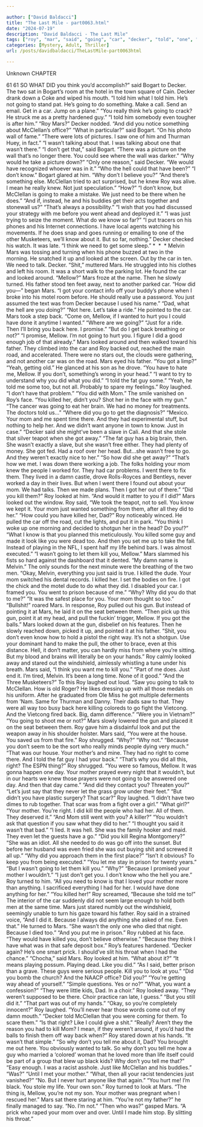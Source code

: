 ```yaml
---

author: ["David Baldacci"]
title: "The Last Mile - part0063.html"
date: "2024-07-19"
description: "David Baldacci - The Last Mile"
tags: ["roy", "mar", "said", "going", "car", "decker", "told", "one", "know", "looked", "mom", "get", "got", "kill", "mellow", "let", "killed", "think", "even", "mcclellan", "could", "father", "back", "guy", "like"]
categories: [Mystery, Adult, Thriller]
url: /posts/davidbaldacci/TheLastMile-part0063html

---
```



Unknown
CHAPTER
61
61
SO WHAT DID you think you’d accomplish?” said Bogart to Decker.
The two sat in Bogart’s room at the hotel in the town square of Cain.
Decker drank down a Coke and wiped his mouth. “I told him what I told him. He’s not going to stand pat. He’s going to do something. Make a call. Send an email. Get in a car. Jump on a plane.”
“You really think he’s going to crack? He struck me as a pretty hardened guy.”
“I told him somebody even tougher is after him.”
“Roy Mars?”
Decker nodded. “And did you notice something about McClellan’s office?”
“What in particular?” said Bogart.
“On his photo wall of fame.”
“There were lots of pictures. I saw one of him and Thurman Huey, in fact.”
“I wasn’t talking about that. I was talking about one that wasn’t there.”
“I don’t get that,” said Bogart.
“There was a picture on the wall that’s no longer there. You could see where the wall was darker.”
“Why would he take a picture down?”
“Only one reason,” said Decker. “We would have recognized whoever was in it.”
“Who the hell could that have been?”
“I don’t know.”
Bogart glared at him. “Why don’t I believe you?”
“And there’s something else. McClellan tried to act surprised, but he knew Roy was alive. I mean he really knew. Not just speculation.”
“How?”
“I don’t know, but McClellan is going to make a mistake. We just need to be there when he does.”
“And if, instead, he and his buddies get their acts together and stonewall us?”
“That’s always a possibility.”
“I wish that you had discussed your strategy with me before you went ahead and deployed it.”
“I was just trying to seize the moment. What do we know so far?”
“I put tracers on his phones and his Internet connections. I have local agents watching his movements. If he does snap and goes running or emailing to one of the other Musketeers, we’ll know about it. But so far, nothing.”
Decker checked his watch. It was late.
“I think we need to get some sleep.”
*  *  *
Melvin Mars was tossing and turning when his phone buzzed at two in the morning. He snatched it up and looked at the screen.
Out by the car in ten. We need to talk. Decker.
“Shit,” muttered Mars.
He struggled into his clothes and left his room. It was a short walk to the parking lot. He found the car and looked around.
“Mellow?”
Mars froze at the name. Then he slowly turned.
His father stood ten feet away, next to another parked car.
“How did you—” began Mars.
“I got your contact info off your buddy’s phone when I broke into his motel room before. He should really use a password. You just assumed the text was from Decker because I used his name.”
“Dad, what the hell are you doing?”
“Not here. Let’s take a ride.” He pointed to the car.
Mars took a step back.
“Come on, Mellow, if I wanted to hurt you I could have done it anytime I wanted.”
“Where are we going?”
“Just for a ride. Then I’ll bring you back here. I promise.”
“But do I get back breathing or not?”
“I promise, Mellow. I’m not going to hurt you. I figure I did a good enough job of that already.”
Mars looked around and then walked toward his father. They climbed into the car and Roy backed out, reached the main road, and accelerated.
There were no stars out, the clouds were gathering, and not another car was on the road.
Mars eyed his father. “You got a limp?”
“Yeah, getting old.” He glanced at his son as he drove. “You have to hate me, Mellow. If you don’t, something’s wrong in your head.”
“I want to try to understand why you did what you did.”
“I told the fat guy some.”
“Yeah, he told me some too, but not all. Probably to spare my feelings.”
Roy laughed. “I don’t have that problem.”
“You did with Mom.”
The smile vanished on Roy’s face.
“You killed her, didn’t you? Shot her in the face with my gun.”
“The cancer was going to eat her brain. We had no money for treatments. The doctors told us…”
“Where did you go to get the diagnosis?”
“Mexico. Your mom and me spent time there. And they had experimental stuff, but nothing to help her. And we didn’t want anyone in town to know. Just in case.”
“Decker said she might’ve been a slave in Cali. And that she stole that silver teapot when she got away.”
“The fat guy has a big brain, then. She wasn’t exactly a slave, but she wasn’t free either. They had plenty of money. She got fed. Had a roof over her head. But…she wasn’t free to go. And they weren’t exactly nice to her.”
“So how did she get away?”
“That’s how we met. I was down there working a job. The folks holding your mom knew the people I worked for. They had car problems. I went there to fix them. They lived in a damn castle, drove Rolls-Royces and Bentleys, never worked a day in their lives. But when I went there I found out about your mom. We had talks. Then we made plans. Then I got her out of there.”
“Did you kill them?”
Roy looked at him. “And would it matter to you if I did?”
Mars looked out the window.
Roy said, “We took the teapot, not to sell. You know we kept it. Your mom just wanted something from them, after all they did to her.”
“How could you have killed her, Dad?”
Roy noticeably winced. He pulled the car off the road, cut the lights, and put it in park.
“You think I woke up one morning and decided to shotgun her in the head? Do you!?”
“What I know is that you planned this meticulously. You killed some guy and made it look like you were dead too. And then you set me up to take the fall. Instead of playing in the NFL, I spent half my life behind bars. I was almost executed.”
“I wasn’t going to let them kill you, Mellow.”
Mars slammed his fists so hard against the dashboard that it dented.
“My damn name is Melvin.”
The only sounds for the next minute were the breathing of the two men.
“Okay, Melvin, everything you just said is true. I killed the dude. Your mom switched his dental records. I killed her. I set the bodies on fire. I got the chick and the motel dude to do what they did. I disabled your car. I framed you. You went to prison because of me.”
“Why? Why did you do that to me?”
“It was the safest place for you. Your mom thought so too.”
“Bullshit!” roared Mars.
In response, Roy pulled out his gun. But instead of pointing it at Mars, he laid it on the seat between them.
“Then pick up this gun, point it at my head, and pull the fuckin’ trigger, Mellow. If you got the balls.”
Mars looked down at the gun, disbelief on his features. Then he slowly reached down, picked it up, and pointed it at his father.
“Shit, you don’t even know how to hold a pistol the right way. It’s not a shotgun. Use your dominant hand to make the pull, the other to brace, even at this distance. Hell, it don’t matter, you can hardly miss from where you’re sitting. But my blood and brains will literally be on your hands.”
Roy calmly looked away and stared out the windshield, aimlessly whistling a tune under his breath.
Mars said, “I think you want me to kill you.”
“Part of me does. Just end it. I’m tired, Melvin. It’s been a long time. None of it good.”
“And the Three Musketeers?”
To this Roy laughed out loud. “Saw you going to talk to McClellan. How is old Roger? He likes dressing up with all those medals on his uniform. After he graduated from Ole Miss he got multiple deferments from ’Nam. Same for Thurman and Danny. Their dads saw to that. They were all way too busy back here killing coloreds to go fight the Vietcong. And the Vietcong fired back. Big, damn difference.”
“Were you in Vietnam?”
“You going to shoot me or not?”
Mars slowly lowered the gun and placed it on the seat between them.
Roy gave him a disdainful look and put the weapon away in his shoulder holster.
Mars said, “You were at the house. You saved us from that fire.”
Roy shrugged.
“Why?”
“Why not.”
“Because you don’t seem to be the sort who really minds people dying very much.”
“That was our house. Your mother’s and mine. They had no right to come there. And I told the fat guy I had your back.”
“That’s why you did all this, right? The ESPN thing?”
Roy shrugged. “You were so famous, Mellow. It was gonna happen one day. Your mother prayed every night that it wouldn’t, but in our hearts we knew those prayers were not going to be answered one day. And then that day came.”
“And did they contact you? Threaten you?”
“Let’s just say that they never let the grass grow under their feet.”
“But didn’t you have plastic surgery? That scar?”
Roy laughed. “I didn’t have two dimes to rub together. That scar was from a fight over a girl.”
“What girl?”
“Your mother. You’re right. I did kill the people who had her. All of them. They deserved it.”
“And Mom still went with you? A killer?”
“You wouldn’t ask that question if you saw what they did to her.”
“I thought you said it wasn’t that bad.”
“I lied. It was hell. She was the family hooker and maid. They even let the guests have a go.”
“Did you kill Regina Montgomery?”
“She was an idiot. All she needed to do was go off into the sunset. But before her husband was even fried she was out buying shit and screwed it all up.”
“Why did you approach them in the first place?”
“Isn’t it obvious? To keep you from being executed.”
“You let me stay in prison for twenty years.”
“But I wasn’t going to let them kill you.”
“Why?”
“Because I promised your mother I wouldn’t.”
“I just don’t get you. I don’t know who the hell you are.”
Roy turned to him. “All you need to know is that I loved your mother more than anything. I sacrificed everything I had for her. I would have done anything for her.”
“You killed her!”
Roy screamed, “Because she told me to!”
The interior of the car suddenly did not seem large enough to hold both men at the same time. Mars just stared numbly out the windshield, seemingly unable to turn his gaze toward his father.
Roy said in a strained voice, “And I did it. Because I always did anything she asked of me. Even that.” He turned to Mars. “She wasn’t the only one who died that night. Because I died too.”
“And you put me in prison.”
Roy rubbed at his face. “They would have killed you, don’t believe otherwise.”
“Because they think I have what was in that safe deposit box.”
Roy’s features hardened. “Decker again? He’s one smart prick. I should’ve slit his throat when I had the chance.”
“Chocha,” said Mars.
Roy looked at him. “What about it?”
“It means playing possum. Playing dead. Like you did.”
“As I said, better prison than a grave. These guys were serious people. Kill you to look at you.”
“Did you bomb the church? And the NAACP office? Did you?”
“You’re getting way ahead of yourself.”
“Simple questions. Yes or no?”
“What, you want a confession?”
“They were little kids, Dad. In a choir.”
Roy looked away. “They weren’t supposed to be there. Choir practice ran late, I guess.”
“But you still did it.”
“That part was out of my hands.”
“Okay, so you’re completely innocent?”
Roy laughed. “You’ll never hear those words come out of my damn mouth.”
“Decker told McClellan that you were coming for them. To scare them.”
“Is that right? Like I could give a shit.”
“Really? Aren’t they the reason you had to kill Mom? I mean, if they weren’t around, if you’d had the balls to finish them off way back when?”
Roy stared down at his hands. “It wasn’t that simple.”
“So why don’t you tell me about it, Dad? You brought me out here. You obviously wanted to talk. So why don’t you tell me how a guy who married a ‘colored’ woman that he loved more than life itself could be part of a group that blew up black kids? Why don’t you tell me that?”
“Easy enough. I was a racist asshole. Just like McClellan and his buddies.”
“Was?”
“Until I met your mother.”
“What, then all your racist tendencies just vanished?”
“No. But I never hurt anyone like that again.”
“You hurt me! I’m black. You stole my life. Your own son.”
Roy turned to look at Mars. “The thing is, Mellow, you’re not my son. Your mother was pregnant when I rescued her.”
Mars sat there staring at him. “You’re not my father?” he finally managed to say.
“No. I’m not.”
“Then who was?” gasped Mars.
“A prick who raped your mom over and over. Until I made him stop. By slitting his throat.”
